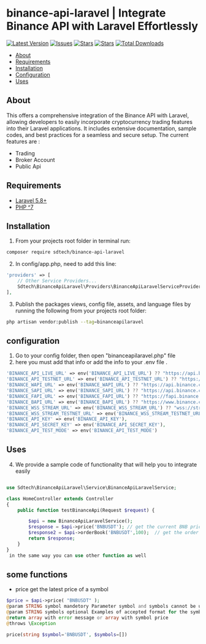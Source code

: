 # binance-api-laravel | Integrate Binance API with Laravel Effortlessly

[![Latest Version](https://img.shields.io/github/release/syedbacchu/binance-api-laravel.svg?style=flat-square)](https://github.com/syedbacchu/binance-api-laravel/releases)
[![Issues](https://img.shields.io/github/issues/syedbacchu/binance-api-laravel.svg?style=flat-square)](https://github.com/syedbacchu/binance-api-laravel)
[![Stars](https://img.shields.io/github/stars/syedbacchu/binance-api-laravel.svg?style=social)](https://github.com/syedbacchu/binance-api-laravel)
[![Stars](https://img.shields.io/github/forks/syedbacchu/binance-api-laravel?style=flat-square)](https://github.com/syedbacchu/binance-api-laravel)
[![Total Downloads](https://img.shields.io/packagist/dt/sdtech/binance-api-laravel.svg?style=flat-square)](https://packagist.org/packages/sdtech/binance-api-laravel)

- [About](#about)
- [Requirements](#requirements)
- [Installation](#installation)
- [Configuration](#configuration)
- [Uses](#Uses)

## About

This offers a comprehensive integration of the Binance API with Laravel, allowing developers to easily incorporate cryptocurrency trading features into their Laravel applications. It includes extensive documentation, sample codes, and best practices for a seamless and secure setup.
The current features are :

- Trading
- Broker Account
- Public Api

## Requirements

* [Laravel 5.8+](https://laravel.com/docs/installation)
* [PHP ^7](https://www.php.net/)

## Installation
1. From your projects root folder in terminal run:

```bash
composer require sdtech/binance-api-laravel
```
2. In config/app.php, need to add this line:
```php
'providers' => [
    // Other Service Providers...
    Sdtech\BinanceApiLaravel\Providers\BinanceApiLaravelServiceProviders::class,
],
```
3. Publish the packages views, config file, assets, and language files by running the following from your projects root folder:

```bash
php artisan vendor:publish --tag=binanceapilaravel
```

## configuration
1. Go to your config folder, then open "binanceapilaravel.php" file
2. here you must add that info or add the info to your .env file .

```php
'BINANCE_API_LIVE_URL' => env('BINANCE_API_LIVE_URL') ?? "https://api.binance.com/api/",
'BINANCE_API_TESTNET_URL' => env('BINANCE_API_TESTNET_URL') ?? "https://testnet.binance.vision/api/",
'BINANCE_WAPI_URL' => env('BINANCE_WAPI_URL') ?? "https://api.binance.com/wapi/",
'BINANCE_SAPI_URL' => env('BINANCE_SAPI_URL') ?? "https://api.binance.com/sapi/",
'BINANCE_FAPI_URL' => env('BINANCE_FAPI_URL') ?? "https://fapi.binance.com/",
'BINANCE_BAPI_URL' => env('BINANCE_BAPI_URL') ?? "https://www.binance.com/bapi/",
'BINANCE_WSS_STREAM_URL' => env('BINANCE_WSS_STREAM_URL') ?? "wss://stream.binance.com:9443/ws/",
'BINANCE_WSS_STREAM_TESTNET_URL' => env('BINANCE_WSS_STREAM_TESTNET_URL') ?? "wss://testnet.binance.vision/ws/",
'BINANCE_API_KEY' => env('BINANCE_API_KEY'),
'BINANCE_API_SECRET_KEY' => env('BINANCE_API_SECRET_KEY'),
'BINANCE_API_TEST_MODE' => env('BINANCE_API_TEST_MODE')
```

## Uses
4. We provide a sample code of functionality that will help you to integrate easily
```php

use Sdtech\BinanceApiLaravel\Service\BinanceApiLaravelService;

class HomeController extends Controller
{
    public function testBinanceApi(Request $request) {

        $api = new BinanceApiLaravelService();
        $response = $api->price('BNBUSDT'); // get the current BNB price in USDT
        $response2 = $api->orderBook('BNBUSDT',100);  // get the order book data
        return $response;
    }
}
 in the same way you can use other function as well
```

## some functions
- price get the latest price of a symbol
```php
$price = $api->price( "BNBUSDT" );
@param STRING symbol mandetory Parameter symbol and symbols cannot be used in combination.
@param STRING symbols optional Examples of accepted format for the symbols parameter: ["BTCUSDT","BNBUSDT"]
@return array with error message or array with symbol price
@throws \Exception

price(string $symbol='BNBUSDT', $symbols=[]) 

```    
